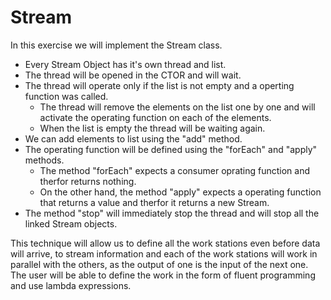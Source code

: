 # Stream
In this exercise we will implement the Stream class.
 - Every Stream Object has it's own thread and list.
 - The thread will be opened in the CTOR and will wait.
 - The thread will operate only if the list is not empty and a operting function was called.
    - The thread will remove the elements on the list one by one and will activate the operating function on each of the elements.
    - When the list is empty the thread will be waiting again.
 - We can add elements to list using the "add" method.
 - The operating function will be defined using the "forEach" and "apply" methods.
    - The method "forEach" expects a consumer oprating function and therfor returns nothing.
    - On the other hand, the method "apply" expects a operating function that returns a value and therfor it returns a new Stream.
 - The method "stop" will immediately stop the thread and will stop all the linked Stream objects.

This technique will allow us to define all the work stations even before data will arrive, to stream information and each of the work stations will work in parallel with the others, as the output of one is the input of the next one.
The user will be able to define the work in the form of fluent programming and use lambda expressions.
